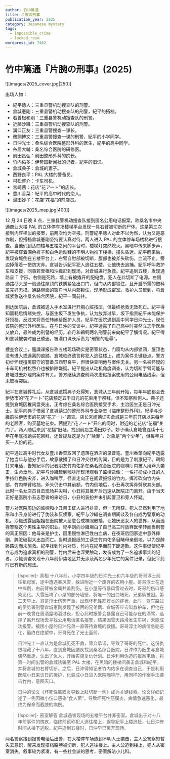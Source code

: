 ```yaml
---
author: 竹中篤通
title: 片腕の刑事
publication_year: 2025
category: Japanese mystery
tags:
  - impossible_crime
  - locked_room
wordpress_id: 7462
---
```

# 竹中篤通『片腕の刑事』(2025)

![[images/2025_cover.jpg|250]]

出场人物：
- 紀平徳人：三重县警机动搜查队的刑警。
- 倉城憲剛：三重县警机动搜查队的刑警，紀平的搭档。
- 若曽根和則：三重县警机动搜查队的刑警。
- 近藤沙織：三重县警机动搜查队的刑警。
- 溝口正友：三重县警搜查一课长。
- 鵜飼博文：三重县警搜查一课的刑警，紀平的小学同学。
- 日沖光士：桑名综合医院整形外科的医生，紀平的高中同学。
- 糸居大輔：桑名综合医院的研修医。
- 前田昌弘：前田整形外科的院长。
- 竹内佑多：伊势国新闻社的记者，紀平的旧识。
- 倉城典子：倉城的妻子。
- 西野良平：PAL 大楼的警备员。
- 村松啓介：卡车司机。
- 宮崎茜：花店“花アート”的店长。
- 豊川香菜：紀平的高中时代的恋人。
- 湯田妙子：花店“花福”的前店员。

![[images/2025_map.jpg|400]]

12 月 24 日晚 8 点，三重县警机动搜查队接到匿名公用电话报案，称桑名市中央通商业大楼 PAL 的立体停车场楼梯平台发现一具右臂被切断的尸体。这是第三次接到内容相似的报案，前两次均为空报。刑警紀平徳人对此不以为然，认为又是恶作剧，但搭档倉城憲剛坚持要认真对待。两人进入 PAL 的立体停车场楼梯进行搜查。当他们到达四楼与五楼之间的平台时，楼梯灯突然熄灭。黑暗中传来脚步声，紀平被穿着深色裤子和白色运动鞋的不明人物推下楼梯，撞头昏迷。紀平醒来后，发现倉城倒在五楼平台上，右臂自肘部被切断，腹部也被斧头砍伤，血流不止，旁边掉落着一把防灾斧。倉城告诉紀平犯人逃往五楼，让他快去追捕。紀平呼叫救护车和支援，同事若曽根和沙織赶到现场，对倉城进行急救。紀平追到五楼，发现通路呈 T 字形。右侧是死路，墙上有被撬开的配电盘，犯人在此切断了电源。左侧通路尽头是一扇通往屋顶的铁质紧急出口门，但门从内部锁住，且开启所需的塑料盖完好无损。通路侧面的窗户也从内部锁住，现场形成密室。救护人员赶到，将倉城紧急送往桑名综合医院，紀平一同前往。

到达医院后，倉城被送入手术室进行开胸心脏按压，但最终抢救无效死亡。紀平得知噩耗后情绪失控，与医生坂下发生争执，认为放弃过早，坂下指责紀平未能保护好搭档，反过来将责任转嫁给医护人员。紀平在医院遇到高中同学日沖光士，现任该院的整形外科医生。在与日沖的交谈中，紀平透露了自己高中时突然立志学医后又放弃，最终成为刑警的经历。岩月和鵜飼两名刑警前来向紀平了解情况。紀平得知倉城被袭时自己昏迷，被溝口课长斥责为“刑警的耻辱”。

捜査会议上，鑑識课报告称五楼现场确实是密室状态，门窗均从内部锁闭，屋顶也没有进入或逃离的痕跡。倉城临终遗言称犯人逃往楼上，成为案件关键疑点。警方初步怀疑擅离职守的警备员西野良平，但很快查明他与案件无关。另一名被怀疑的卡车司机村松啓介也被排除嫌疑。紀平提出从动机角度调查，认为切断手臂可能与倉城过去办理的案件有关。警方继续追查前两次虚假报案使用的公用电话线索，但未取得突破。

紀平在倉城葬礼后，从倉城遗孀典子处得知，倉城从三年前开始，每年年底都会去伊势市的“花アート”花店预定五千日元的花束用于祭拜，但不知祭拜何人。典子还提到倉城因椎间盘突出，正考虑在桑名综合医院接受手术，主治医生正是日沖光士。紀平向典子借阅了倉城读过的整形外科专业杂志《临床整形外科》。紀平与沙織前往伊势市的花店“花アート”调查。店长宮崎茜证实倉城是三年前开店以来每年的老顾客，购买墓地花束。茜提到“花アート”开店的同时，附近的老花店“花福”关门了。两人随后来到“花福”旧址，找到前店主湯田妙子。妙子确认倉城曾连续十七年在年底找她买花祭拜，还曾提及这是为了“赎罪”，对象是“两个少年”，但每年只买一人份的花。

紀平通过高中时代女友豊川香菜取回了遗落在酒店的录音笔。豊川香菜向紀平透露了她当年与他分手后，故意散播了和日沖交往的传闻，目的是为了刺激紀平。鵜飼打来电话，告知紀平的记者朋友竹内佑多在桑名综合医院的咖啡厅内被人用斧头袭击，生命垂危。紀平与沙織赶到咖啡厅现场观看了监控录像：一名打扮成小丑的人手持红色防灾斧，进入咖啡厅，径直走向正在阅读报纸的竹内，挥斧砍向竹内头部，竹内举臂格挡，斧头仍击中其前额。竹内倒地后，小丑再次挥斧劈砍其头部。此时一名女店员目击现场并尖叫，小丑将其推开后迅速从医院正门离开。由于当天正好是医院小丑志愿者的来访日，小丑的装扮并未引起警卫和旁人怀疑。

警方对医院周边的监控和小丑目击证人进行排查，但一无所获。犯人显然利用了地形和小丑身份进行了伪装和反侦察。紀平与沙織在调查期间谈及各自成为警察的动机。沙織透露因姐姐在医院被人恶意合成裸照散播，让她厌恶女人的世界，从而选择警察这个男性主导的职业。紀平则向沙織坦白了自己高三时放弃医学转而当刑警的真正原因：他母亲是护士，因患慢性淋巴性白血病，在夜班后回家途中意外摔倒，脾脏破裂大出血而亡。当时送报纸的工读生竹内佑多目睹母亲倒地，以为是醉卧路边而未施救。紀平找到竹内对质，竹内在紀平面前下跪道歉。这件事促使紀平立志成为追求真相的刑警，竹内后来也深受触动，发奋成为了一名追求事实的记者。沙織调查发现十八年前伊势地区并无涉及两名少年死亡的案件记录，但紀平此时已有新的想法。

> [!spoiler]- 真相
> 十八年前，小学四年级的日沖光士和六年级的哥哥淳士前往祖母家，途中遭遇暴风雪，躲进附近一个废弃的农用小屋。哥哥淳士在途中摔倒，右前臂被金属井盖割伤。在小屋等待暴风雪过去时，哥哥的伤口感染恶化。大雪压垮了小屋的部分墙壁，将唯一的出口堵死，兄弟俩被困。第二天早上，哥哥淳士伤势严重，出现坏死性筋膜炎的症状。此时，驾车路过的伊势署刑警倉城憲剛发现了被困的兄弟俩。倉城答应去叫救护车，但他在前一晚曾在居酒屋喝酒过夜，担心此时报警会暴露自己可能存在的酒驾，选择了离开现场去寻找公用电话匿名报警，结果因雪天路滑发生车祸，未能成功报警。被困小屋的日沖兄弟一直等待倉城的救援。哥哥淳士的病情急剧恶化，最终在绝望中，哥哥死在了光士面前。
> 
> 日沖光士一直认为是倉城见死不救，背弃承诺，导致了哥哥的死亡。这份仇恨埋藏了十八年，直到倉城因腰疾找到桑名综合医院，日沖作为医生与倉城偶然重逢，认出了仇人，开始实施复仇计划。日沖利用伪造的报案电话，将第一时间出警的倉城诱骗至 PAL 大楼，在黑暗的楼梯间袭击倉城和紀平，并将倉城的右臂切断。之后，日沖得知记者竹内佑多在调查自己，于是利用医院小丑来访日的掩护，化装成小丑进入医院咖啡厅，用同样的作案手法袭击竹内，意图灭口。
> 
> 日沖的论文《坏死性筋膜炎导致上肢切断一例》成为关键线索。论文详细记述了一例因微小伤口感染“食人菌”，导致坏死性筋膜炎，病情急速恶化，最终为保命而截肢的病例。

> [!spoiler]- 密室解答
> 倉城遇害现场的五楼平台并非密室。倉城出于对十八年前事件的愧疚，临终前谎称犯人逃往楼上，误导紀平上楼追赶，让日沖有时间从楼下逃脱。紀平追到五楼时，日沖早已离开现场。

两名警察接到报警电话后出警，在大楼停车场遭到不明人士袭击，主人公警察短暂失去意识，醒来发现搭档胳膊被切断，犯人逃往楼上。主人公追到楼上，犯人从密室消失。叙事较为紧凑，有一些社会派的思考，密室解法小儿科。